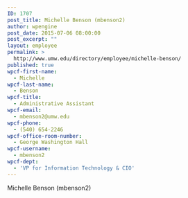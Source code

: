 ```yaml
---
ID: 1707
post_title: Michelle Benson (mbenson2)
author: wpengine
post_date: 2015-07-06 08:00:00
post_excerpt: ""
layout: employee
permalink: >
  http://www.umw.edu/directory/employee/michelle-benson/
published: true
wpcf-first-name:
  - Michelle
wpcf-last-name:
  - Benson
wpcf-title:
  - Administrative Assistant
wpcf-email:
  - mbenson2@umw.edu
wpcf-phone:
  - (540) 654-2246
wpcf-office-room-number:
  - George Washington Hall
wpcf-username:
  - mbenson2
wpcf-dept:
  - 'VP for Information Technology & CIO'
---
```

Michelle Benson (mbenson2)